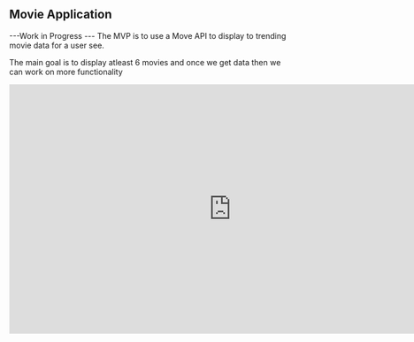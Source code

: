 ## Movie Application

---Work in Progress ---
The MVP is to use  a Move API to display to trending movie data for a user 
see.

The main goal is to display atleast 6 movies and once we get data then we can work on more functionality

<iframe style="border: 1px solid rgba(0, 0, 0, 0.1);" width="800" height="450" src="https://www.figma.com/embed?embed_host=share&url=https%3A%2F%2Fwww.figma.com%2Ffile%2FON6yRbkaWClHfTAr8chRF7%2FMovie-Webpage-Template%3Ftype%3Dwhiteboard%26node-id%3D0%253A1%26t%3DyfjRDWaurLIqQjGJ-1" allowfullscreen></iframe>